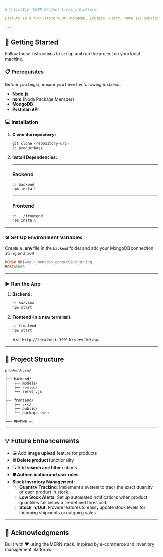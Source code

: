 ```yaml
---
# 🛒 ListIfy- MERN Product Listing Platform

ListIfy is a full-stack MERN (MongoDB, Express, React, Node.js) application that allows users to manage a list of products. You can add, update, and view product listings — all stored persistently in a database.

---
```

## 🚀 Getting Started

Follow these instructions to set up and run the project on your local machine.

### 📋 Prerequisites

Before you begin, ensure you have the following installed:

* **Node.js**
* **npm** (Node Package Manager)
* **MongoDB**
* **Postman API**

### 💻 Installation

1.  **Clone the repository:**

    ```bash
    git clone <repository-url>
    cd productbase
    ```

2.  **Install Dependencies:**

    ---
    ### Backend

    ```bash
    cd backend
    npm install
    ```

    ---
    ### Frontend

    ```bash
    cd ../frontend
    npm install
    ```

---
### ⚙️ Set Up Environment Variables

Create a **.env** file in the `backend` folder and add your MongoDB connection string and port:

```ini
MONGO_URI=your_mongodb_connection_string
PORT=5000
```

---
### ▶️ Run the App

1.  **Backend:**

    ```bash
    cd backend
    npm start
    ```

2.  **Frontend (in a new terminal):**

    ```bash
    cd frontend
    npm start
    ```

    Visit `http://localhost:3000` to view the app.

---
## 📂 Project Structure

```
productbase/
│
├── backend/
│   ├── models/
│   ├── routes/
│   └── server.js
│
├── frontend/
│   ├── src/
│   ├── public/
│   └── package.json
│
└── README.md
```

---
## 💡 Future Enhancements

* 🖼️ Add **image upload** feature for products
* 🗑️ **Delete product** functionality
* 🔍 Add **search and filter** options
* 🛡️ **Authentication and user roles**
* **Stock Inventory Management:**
  * **Quantity Tracking**: Implement a system to track the exact quantity of each product in stock.
  * **Low Stock Alerts**: Set up automated notifications when product quantities fall below a predefined threshold.
  * **Stock In/Out**: Provide features to easily update stock levels for incoming shipments or outgoing sales.

---
## 🙌 Acknowledgments

Built with ❤️ using the MERN stack.
Inspired by e-commerce and inventory management platforms.
